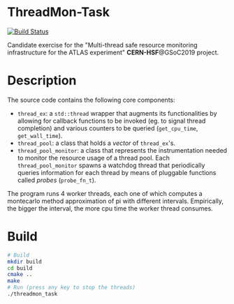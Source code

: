 # ThreadMon-Task
[![Build Status](https://travis-ci.com/ntauth/threadmon-task.svg?branch=master)](https://travis-ci.com/ntauth/threadmon-task)

Candidate exercise for the "Multi-thread safe resource monitoring infrastructure
for the ATLAS experiment" **CERN-HSF**@GSoC2019 project.

# Description
The source code contains the following core components:
- `thread_ex`: a `std::thread` wrapper that augments its functionalities by allowing for
    callback functions to be invoked (eg. to signal thread completion) and various counters
    to be queried (`get_cpu_time`, `get_wall_time`).
- `thread_pool`: a class that holds a *vector* of `thread_ex`'s.
- `thread_pool_monitor`: a class that represents the instrumentation needed to monitor
   the resource usage of a thread pool. Each `thread_pool_monitor` spawns a watchdog thread
   that periodically queries information for each thread by means of pluggable functions
   called *probes* (`probe_fn_t`).
   
The program runs 4 worker threads, each one of which computes a montecarlo method approximation
of pi with different intervals. Empirically, the bigger the interval, the more cpu time the worker
thread consumes.

# Build
```bash
# Build
mkdir build
cd build
cmake ..
make
# Run (press any key to stop the threads)
./threadmon_task
````